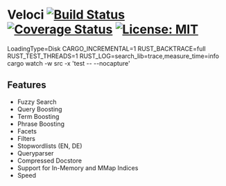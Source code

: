 # Veloci [![Build Status](https://travis-ci.org/PSeitz/veloci.svg?branch=master)](https://travis-ci.org/PSeitz/veloci) [![Coverage Status](https://coveralls.io/repos/github/PSeitz/veloci/badge.svg?branch=master)](https://coveralls.io/github/PSeitz/veloci?branch=master) [![License: MIT](https://img.shields.io/badge/License-MIT-yellow.svg)](https://opensource.org/licenses/MIT)

LoadingType=Disk CARGO_INCREMENTAL=1 RUST_BACKTRACE=full RUST_TEST_THREADS=1 RUST_LOG=search_lib=trace,measure_time=info cargo watch -w src -x 'test -- --nocapture'


## Features

- Fuzzy Search
- Query Boosting
- Term Boosting
- Phrase Boosting
- Facets
- Filters
- Stopwordlists (EN, DE)
- Queryparser
- Compressed Docstore
- Support for In-Memory and MMap Indices
- Speed
